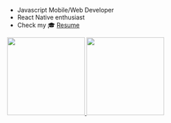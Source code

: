 - Javascript Mobile/Web Developer
- React Native enthusiast
- Check my 🎓 [Resume](https://justinkxavier.netlify.app/)

<a href="https://github.com/justinkx">
  <img height="180em" src="https://github-readme-stats.vercel.app/api?username=justinkx&count_private=true&show_icons=true&theme=radical)
" />
  <img height="180em" src="https://github-readme-stats.vercel.app/api/top-langs/?username=justinkx&theme=default&layout=compact" />
</a>

<br/>
